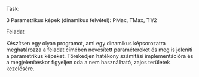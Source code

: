 Task:

3 Parametrikus képek (dinamikus felvétel): PMax, TMax, T1/2

Feladat

Készítsen egy olyan programot, ami egy dinamikus képsorozatra meghatározza a feladat címében
nevesített paramétereket és meg is jeleníti a parametrikus képeket. Törekedjen hatékony számítási
implementációra és a megjelenítéskor figyeljen oda a nem használható, zajos területek kezelésére.
